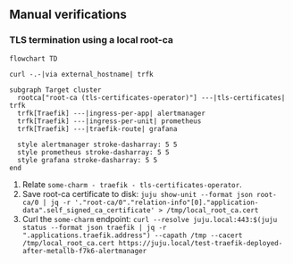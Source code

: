 ## Manual verifications

### TLS termination using a local root-ca
```mermaid
flowchart TD

curl -.-|via external_hostname| trfk

subgraph Target cluster
  rootca["root-ca (tls-certificates-operator)"] ---|tls-certificates| trfk
  trfk[Traefik] ---|ingress-per-app| alertmanager
  trfk[Traefik] ---|ingress-per-unit| prometheus
  trfk[Traefik] ---|traefik-route| grafana

  style alertmanager stroke-dasharray: 5 5
  style prometheus stroke-dasharray: 5 5
  style grafana stroke-dasharray: 5 5
end
```

1. Relate `some-charm - traefik - tls-certificates-operator`.
2. Save root-ca certificate to disk:
   `juju show-unit --format json root-ca/0 | jq -r '."root-ca/0"."relation-info"[0]."application-data".self_signed_ca_certificate' > /tmp/local_root_ca.cert`
3. Curl the `some-charm` endpoint:
   `curl --resolve juju.local:443:$(juju status --format json traefik | jq -r ".applications.traefik.address") --capath /tmp --cacert /tmp/local_root_ca.cert https://juju.local/test-traefik-deployed-after-metallb-f7k6-alertmanager`
